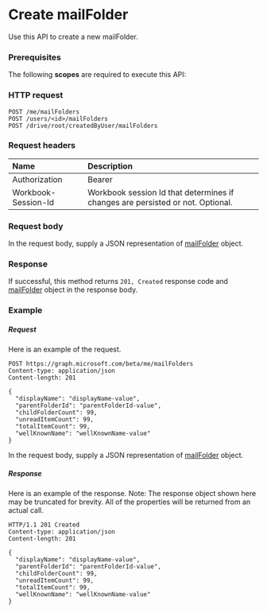 # Create mailFolder

Use this API to create a new mailFolder.
### Prerequisites
The following **scopes** are required to execute this API: 
### HTTP request
<!-- { "blockType": "ignored" } -->
```http
POST /me/mailFolders
POST /users/<id>/mailFolders
POST /drive/root/createdByUser/mailFolders

```
### Request headers
| Name       | Description|
|:---------------|:----------|
| Authorization  | Bearer <code>|
| Workbook-Session-Id  | Workbook session Id that determines if changes are persisted or not. Optional.|

### Request body
In the request body, supply a JSON representation of [mailFolder](../resources/mailfolder.md) object.


### Response
If successful, this method returns `201, Created` response code and [mailFolder](../resources/mailfolder.md) object in the response body.

### Example
##### Request
Here is an example of the request.
<!-- {
  "blockType": "request",
  "name": "create_mailfolder_from_user"
}-->
```http
POST https://graph.microsoft.com/beta/me/mailFolders
Content-type: application/json
Content-length: 201

{
  "displayName": "displayName-value",
  "parentFolderId": "parentFolderId-value",
  "childFolderCount": 99,
  "unreadItemCount": 99,
  "totalItemCount": 99,
  "wellKnownName": "wellKnownName-value"
}
```
In the request body, supply a JSON representation of [mailFolder](../resources/mailfolder.md) object.
##### Response
Here is an example of the response. Note: The response object shown here may be truncated for brevity. All of the properties will be returned from an actual call.
<!-- {
  "blockType": "response",
  "truncated": true,
  "@odata.type": "microsoft.graph.mailfolder"
} -->
```http
HTTP/1.1 201 Created
Content-type: application/json
Content-length: 201

{
  "displayName": "displayName-value",
  "parentFolderId": "parentFolderId-value",
  "childFolderCount": 99,
  "unreadItemCount": 99,
  "totalItemCount": 99,
  "wellKnownName": "wellKnownName-value"
}
```

<!-- uuid: 8fcb5dbc-d5aa-4681-8e31-b001d5168d79
2015-10-25 14:57:30 UTC -->
<!-- {
  "type": "#page.annotation",
  "description": "Create mailFolder",
  "keywords": "",
  "section": "documentation",
  "tocPath": ""
}-->